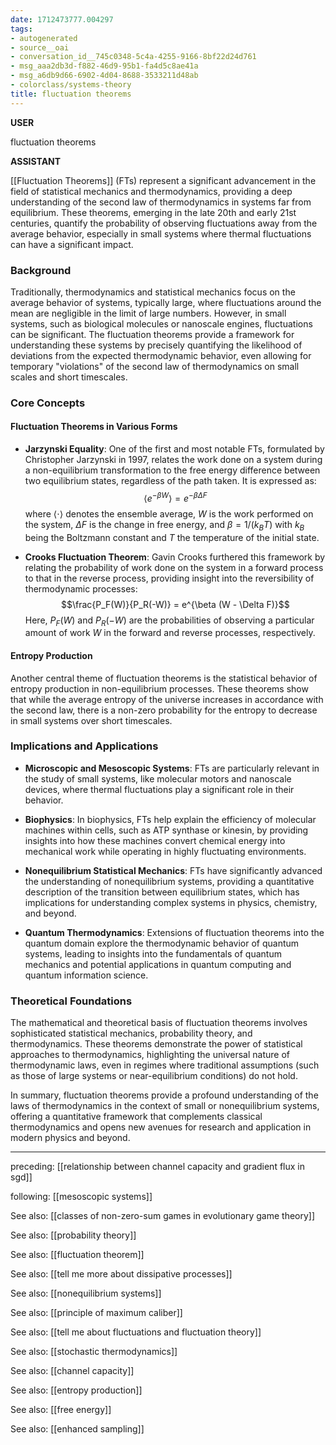```yaml
---
date: 1712473777.004297
tags:
- autogenerated
- source__oai
- conversation_id__745c0348-5c4a-4255-9166-8bf22d24d761
- msg_aaa2db3d-f882-46d9-95b1-fa4d5c8ae41a
- msg_a6db9d66-6902-4d04-8688-3533211d48ab
- colorclass/systems-theory
title: fluctuation theorems
---
```


**USER**

fluctuation theorems


**ASSISTANT**

[[Fluctuation Theorems]] (FTs) represent a significant advancement in the field of statistical mechanics and thermodynamics, providing a deep understanding of the second law of thermodynamics in systems far from equilibrium. These theorems, emerging in the late 20th and early 21st centuries, quantify the probability of observing fluctuations away from the average behavior, especially in small systems where thermal fluctuations can have a significant impact.

### Background

Traditionally, thermodynamics and statistical mechanics focus on the average behavior of systems, typically large, where fluctuations around the mean are negligible in the limit of large numbers. However, in small systems, such as biological molecules or nanoscale engines, fluctuations can be significant. The fluctuation theorems provide a framework for understanding these systems by precisely quantifying the likelihood of deviations from the expected thermodynamic behavior, even allowing for temporary "violations" of the second law of thermodynamics on small scales and short timescales.

### Core Concepts

#### Fluctuation Theorems in Various Forms

- **Jarzynski Equality**: One of the first and most notable FTs, formulated by Christopher Jarzynski in 1997, relates the work done on a system during a non-equilibrium transformation to the free energy difference between two equilibrium states, regardless of the path taken. It is expressed as:
  $$\langle e^{-\beta W} \rangle = e^{-\beta \Delta F}$$
  where $\langle \cdot \rangle$ denotes the ensemble average, $W$ is the work performed on the system, $\Delta F$ is the change in free energy, and $\beta = 1/(k_BT)$ with $k_B$ being the Boltzmann constant and $T$ the temperature of the initial state.

- **Crooks Fluctuation Theorem**: Gavin Crooks furthered this framework by relating the probability of work done on the system in a forward process to that in the reverse process, providing insight into the reversibility of thermodynamic processes:
  $$\frac{P_F(W)}{P_R(-W)} = e^{\beta (W - \Delta F)}$$
  Here, $P_F(W)$ and $P_R(-W)$ are the probabilities of observing a particular amount of work $W$ in the forward and reverse processes, respectively.

#### Entropy Production

Another central theme of fluctuation theorems is the statistical behavior of entropy production in non-equilibrium processes. These theorems show that while the average entropy of the universe increases in accordance with the second law, there is a non-zero probability for the entropy to decrease in small systems over short timescales.

### Implications and Applications

- **Microscopic and Mesoscopic Systems**: FTs are particularly relevant in the study of small systems, like molecular motors and nanoscale devices, where thermal fluctuations play a significant role in their behavior.

- **Biophysics**: In biophysics, FTs help explain the efficiency of molecular machines within cells, such as ATP synthase or kinesin, by providing insights into how these machines convert chemical energy into mechanical work while operating in highly fluctuating environments.

- **Nonequilibrium Statistical Mechanics**: FTs have significantly advanced the understanding of nonequilibrium systems, providing a quantitative description of the transition between equilibrium states, which has implications for understanding complex systems in physics, chemistry, and beyond.

- **Quantum Thermodynamics**: Extensions of fluctuation theorems into the quantum domain explore the thermodynamic behavior of quantum systems, leading to insights into the fundamentals of quantum mechanics and potential applications in quantum computing and quantum information science.

### Theoretical Foundations

The mathematical and theoretical basis of fluctuation theorems involves sophisticated statistical mechanics, probability theory, and thermodynamics. These theorems demonstrate the power of statistical approaches to thermodynamics, highlighting the universal nature of thermodynamic laws, even in regimes where traditional assumptions (such as those of large systems or near-equilibrium conditions) do not hold.

In summary, fluctuation theorems provide a profound understanding of the laws of thermodynamics in the context of small or nonequilibrium systems, offering a quantitative framework that complements classical thermodynamics and opens new avenues for research and application in modern physics and beyond.


---

preceding: [[relationship between channel capacity and gradient flux in sgd]]  


following: [[mesoscopic systems]]

See also: [[classes of non-zero-sum games in evolutionary game theory]]


See also: [[probability theory]]


See also: [[fluctuation theorem]]


See also: [[tell me more about dissipative processes]]


See also: [[nonequilibrium systems]]


See also: [[principle of maximum caliber]]


See also: [[tell me about fluctuations and fluctuation theory]]


See also: [[stochastic thermodynamics]]


See also: [[channel capacity]]


See also: [[entropy production]]


See also: [[free energy]]


See also: [[enhanced sampling]]